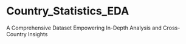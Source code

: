 # Country_Statistics_EDA
A Comprehensive Dataset Empowering In-Depth Analysis and Cross-Country Insights
